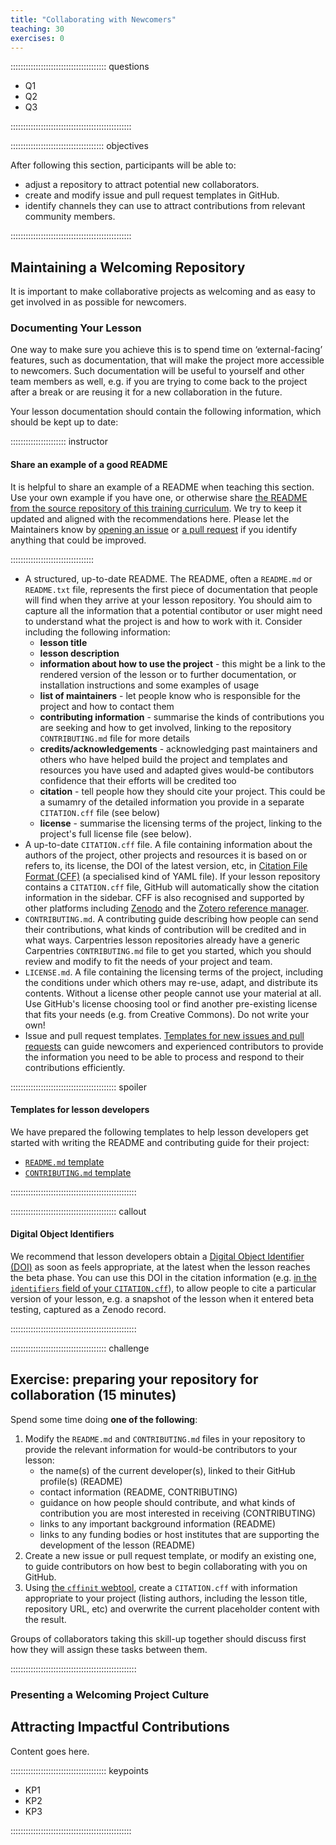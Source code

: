 ```yaml
---
title: "Collaborating with Newcomers"
teaching: 30
exercises: 0
---
```


:::::::::::::::::::::::::::::::::::::: questions

- Q1
- Q2
- Q3

::::::::::::::::::::::::::::::::::::::::::::::::

::::::::::::::::::::::::::::::::::::: objectives

After following this section, participants will be able to:

- adjust a repository to attract potential new collaborators.
- create and modify issue and pull request templates in GitHub.
- identify channels they can use to attract contributions from relevant community members.

::::::::::::::::::::::::::::::::::::::::::::::::

## Maintaining a Welcoming Repository
It is important to make collaborative projects as welcoming and as easy to get involved in as possible for newcomers.

### Documenting Your Lesson
One way to make sure you achieve this is to spend time on ‘external-facing’ features, such as documentation, that will make the project more accessible to newcomers. 
Such documentation will be useful to yourself and other team members as well, e.g. if you are trying to come back to the project after a break or are reusing it for a new collaboration in the future.

Your lesson documentation should contain the following information, which should be kept up to date:

:::::::::::::::::::::: instructor

#### Share an example of a good README
It is helpful to share an example of a README when teaching this section.
Use your own example if you have one, or otherwise share [the README from the source repository of this training curriculum](https://github.com/carpentries/lesson-development-training/blob/main/README.md).
We try to keep it updated and aligned with the recommendations here.
Please let the Maintainers know by [opening an issue](https://github.com/carpentries/lesson-development-training/issues/new/choose) or [a pull request](https://github.com/carpentries/lesson-development-training/edit/main/README.md) if you identify anything that could be improved.

:::::::::::::::::::::::::::::::::

* A structured, up-to-date README. 
  The README, often a `README.md` or `README.txt` file, represents the first piece of documentation that people will find when they arrive at your lesson repository.
  You should aim to capture all the information that a potential contibutor or user might need to understand what the project is and how to work with it.
  Consider including the following information:
    - **lesson title**
    - **lesson description**
    - **information about how to use the project** - this might be a link to the rendered version of the lesson or to further documentation, or installation instructions and some examples of usage
    - **list of maintainers** - let people know who is responsible for the project and how to contact them
    - **contributing information** - summarise the kinds of contributions you are seeking and how to get involved, linking to the repository `CONTRIBUTING.md` file for more details
    - **credits/acknowledgements** - acknowledging past maintainers and others who have helped build the project and templates and resources you have used and adapted gives would-be contibutors confidence that their efforts will be credited too
    - **citation** - tell people how they should cite your project. This could be a sumamry of the detailed information you provide in a separate `CITATION.cff` file (see below)
    - **license** - summarise the licensing terms of the project, linking to the project's full license file (see below).
* A up-to-date `CITATION.cff` file.
  A file containing information about the authors of the project, other projects and resources it is based on or refers to, its license, the DOI of the latest version, etc, in [Citation File Format (CFF)](https://github.com/citation-file-format/citation-file-format) (a specialised kind of YAML file).
  If your lesson repository contains a `CITATION.cff` file, GitHub will automatically show the citation information in the sidebar. 
  CFF is also recognised and supported by other platforms including [Zenodo](https://zenodo.org/) and the [Zotero reference manager](https://www.zotero.org/).
* `CONTRIBUTING.md`. 
  A contributing guide describing how people can send their contributions, what kinds of contribution will be credited and in what ways. 
  Carpentries lesson repositories already have a generic Carpentries `CONTRIBUTING.md` file to get you started, which you should review and modify to fit the needs of your project and team.
* `LICENSE.md`.
  A file containing the licensing terms of the project, including the conditions under which others may re-use, adapt, and distribute its contents.
  Without a license other people cannot use your material at all.
  Use GitHub's license choosing tool or find another pre-existing license that fits your needs (e.g. from Creative Commons).
  Do not write your own!
* Issue and pull request templates.
  [Templates for new issues and pull requests](https://docs.github.com/en/communities/using-templates-to-encourage-useful-issues-and-pull-requests/configuring-issue-templates-for-your-repository) can guide newcomers and experienced contributors to provide the information you need to be able to process and respond to their contributions efficiently.

:::::::::::::::::::::::::::::::::::::::::: spoiler

#### Templates for lesson developers

We have prepared the following templates to help lesson developers get started with writing the README and contributing guide for their project:

* [`README.md` template](https://github.com/carpentries/lesson-development-training/blob/main/files/templates/README-template.md?plain=1)
* [`CONTRIBUTING.md` template](https://github.com/carpentries/lesson-development-training/blob/main/files/templates/CONTRIBUTING-template.md?plain=1)

::::::::::::::::::::::::::::::::::::::::::::::::::

:::::::::::::::::::::::::::::::::::::::::: callout

#### Digital Object Identifiers
We recommend that lesson developers obtain a [Digital Object Identifier (DOI)](https://the-turing-way.netlify.app/communication/citable/citable-steps.html?highlight=doi#dois) as soon as feels appropriate, at the latest when the lesson reaches the beta phase. You can use this DOI in the citation information (e.g. [in the `identifiers` field of your `CITATION.cff`](https://github.com/citation-file-format/citation-file-format/blob/main/schema-guide.md#identifiers)), to allow people to cite a particular version of your lesson, e.g. a snapshot of the lesson when it entered beta testing, captured as a Zenodo record.

::::::::::::::::::::::::::::::::::::::::::::::::::


::::::::::::::::::::::::::::::::::::::  challenge

## Exercise: preparing your repository for collaboration (15 minutes)

Spend some time doing **one of the following**:

1. Modify the `README.md` and `CONTRIBUTING.md` files in your repository
   to provide the relevant information for would-be contributors to your lesson:
   - the name(s) of the current developer(s), linked to their GitHub profile(s) (README)
   - contact information (README, CONTRIBUTING)
   - guidance on how people should contribute, and what kinds of contribution you are most interested in receiving (CONTRIBUTING)
   - links to any important background information (README)
   - links to any funding bodies or host institutes that are supporting the development of the lesson (README)
2. Create a new issue or pull request template, or modify an existing one,
   to guide contributors on how best to begin collaborating with you on GitHub.
3. Using [the `cffinit` webtool](https://citation-file-format.github.io/cff-initializer-javascript/), create a `CITATION.cff` with information appropriate to your project (listing authors, including the lesson title, repository URL, etc) and overwrite the current placeholder content with the result.

Groups of collaborators taking this skill-up together should discuss first how they will assign these tasks between them.

::::::::::::::::::::::::::::::::::::::::::::::::::

### Presenting a Welcoming Project Culture


## Attracting Impactful Contributions
Content goes here.

:::::::::::::::::::::::::::::::::::::: keypoints

- KP1
- KP2
- KP3

::::::::::::::::::::::::::::::::::::::::::::::::
